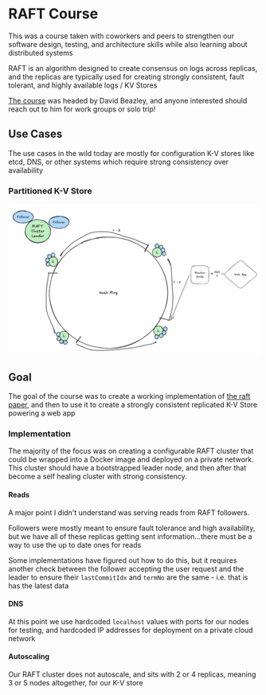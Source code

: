 # RAFT Course
This was a course taken with coworkers and peers to strengthen our software design, testing, and architecture skills while also learning about distributed systems

RAFT is an algorithm designed to create consensus on logs across replicas, and the replicas are typically used for creating strongly consistent, fault tolerant, and highly available logs / KV Stores

[The course](https://www.dabeaz.com/raft.html) was headed by David Beazley, and anyone interested should reach out to him for work groups or solo trip!

## Use Cases
The use cases in the wild today are mostly for configuration K-V stores like etcd, DNS, or other systems which require strong consistency over availability 

### Partitioned K-V Store
![alt text](./QuickNDirty.png)

## Goal
The goal of the course was to create a working implementation of [the raft paper](https://raft.github.io/), and then to use it to create a strongly consistent replicated K-V Store powering a web app

### Implementation
The majority of the focus was on creating a configurable RAFT cluster that could be wrapped into a Docker image and deployed on a private network. This cluster should have a bootstrapped leader node, and then after that become a self healing cluster with strong consistency.

#### Reads
A major point I didn't understand was serving reads from RAFT followers. 

Followers were mostly meant to ensure fault tolerance and high availability, but we have all of these 
replicas getting sent information...there must be a way to use the up to date ones for reads

Some implementations have figured out how to do this, but it requires another check between the follower accepting
the user request and the leader to ensure their `lastCommitIdx` and `termNo` are the same - i.e. that is has the latest data

#### DNS
At this point we use hardcoded `localhost` values with ports for our nodes for testing, and hardcoded IP addresses for deployment on a private cloud network

#### Autoscaling
Our RAFT cluster does not autoscale, and sits with 2 or 4 replicas, meaning 3 or 5 nodes altogether, for our K-V store